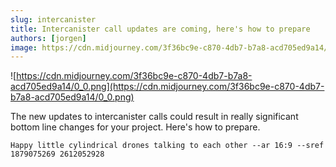 ```yaml
---
slug: intercanister
title: Intercanister call updates are coming, here's how to prepare
authors: [jorgen]
image: https://cdn.midjourney.com/3f36bc9e-c870-4db7-b7a8-acd705ed9a14/0_0.png
---
```


![https://cdn.midjourney.com/3f36bc9e-c870-4db7-b7a8-acd705ed9a14/0_0.png](https://cdn.midjourney.com/3f36bc9e-c870-4db7-b7a8-acd705ed9a14/0_0.png)

The new updates to intercanister calls could result in really significant bottom line changes for your project. Here's how to prepare.

<!-- truncate -->

```
Happy little cylindrical drones talking to each other --ar 16:9 --sref 1879075269 2612052928
```
